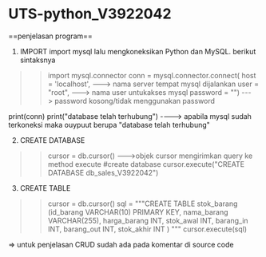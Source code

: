 # UTS-python_V3922042

==penjelasan program==
1. IMPORT
import mysql lalu mengkoneksikan Python dan MySQL. berikut sintaksnya
>> import mysql.connector
>> conn = mysql.connector.connect(
    host = 'localhost', ---> nama server tempat mysql dijalankan
    user = "root",      ---> nama user untukakses mysql
    password = "")      ---> password kosong/tidak menggunakan password

  print(conn)
  print("database telah terhubung") ----> apabila mysql sudah terkoneksi maka ouypuut berupa "database telah terhubung" 
 
 2. CREATE DATABASE
 >> cursor = db.cursor() --->objek cursor mengirimkan query ke method execute
    #create database
    cursor.execute("CREATE DATABASE db_sales_V3922042")
    
3. CREATE TABLE
>> cursor = db.cursor()
    sql = """CREATE TABLE stok_barang (id_barang VARCHAR(10) PRIMARY KEY,
      nama_barang VARCHAR(255),
      harga_barang INT,
      stok_awal INT,
      barang_in INT,
      barang_out INT,
      stok_akhir INT
    )
    """
    cursor.execute(sql)
    
=> untuk penjelasan CRUD sudah ada pada komentar di source code
